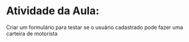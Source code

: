 # Atividade da Aula:

Criar um formulário para testar se o usuário cadastrado pode fazer uma carteira de motorista
